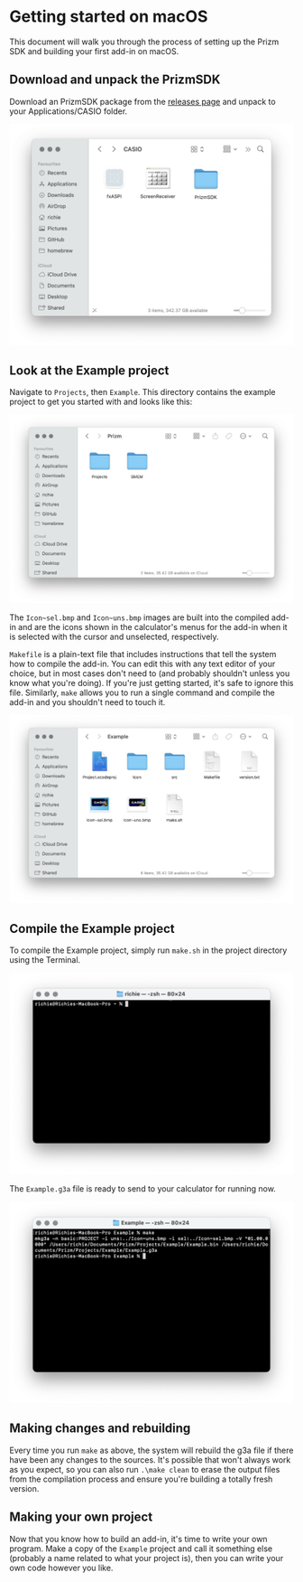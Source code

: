 # Getting started on macOS

This document will walk you through the process of setting up the Prizm SDK and
building your first add-in on macOS.

## Download and unpack the PrizmSDK

Download an PrizmSDK package from the [releases
page](https://github.com//Insoft-UK/libfxcg/releases/) and unpack to your Applications/CASIO folder.

![Extracted SDK package](img/sdk-dir.png)

## Look at the Example project

Navigate to `Projects`, then `Example`. This directory contains the example
project to get you started with and looks like this:

![Example project directory layout](img/project-dir.png)

The `Icon~sel.bmp` and `Icon~uns.bmp` images are built into the compiled
add-in and are the icons shown in the calculator's menus for the add-in when it
is selected with the cursor and unselected, respectively.

`Makefile` is a plain-text file that includes instructions that tell the system
how to compile the add-in. You can edit this with any text editor of your
choice, but in most cases don't need to (and probably shouldn't unless you know
what you're doing). If you're just getting started, it's safe to ignore this
file. Similarly, `make` allows you to run a single command and compile the
add-in and you shouldn't need to touch it.

![Example project directory layout](img/example-dir.png)

## Compile the Example project

To compile the Example project, simply run `make.sh` in the project directory
using the Terminal.

![Example project directory layout](img/open-terminal.png)

The `Example.g3a` file is ready to send to your calculator for running now.

![Example project directory layout](img/result.png)

## Making changes and rebuilding

Every time you run `make` as above, the system will rebuild the g3a file if
there have been any changes to the sources. It's possible that won't always work
as you expect, so you can also run `.\make clean` to erase the output files from
the compilation process and ensure you're building a totally fresh version.

## Making your own project

Now that you know how to build an add-in, it's time to write your own program.
Make a copy of the `Example` project and call it something else (probably a name
related to what your project is), then you can write your own code however you
like.
